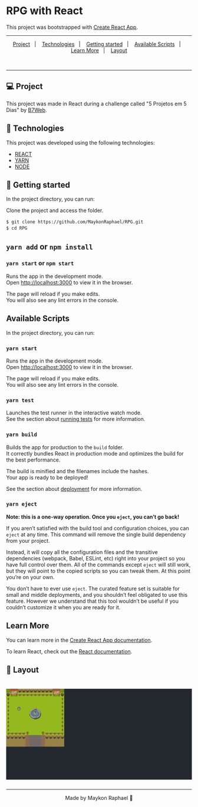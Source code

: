 # RPG with React

This project was bootstrapped with [Create React App](https://github.com/facebook/create-react-app).

---

<p align="center">
  <a href="#Project">Project</a>&nbsp;&nbsp;&nbsp;|&nbsp;&nbsp;&nbsp;
  <a href="#-Technologies">Technologies</a>&nbsp;&nbsp;&nbsp;|&nbsp;&nbsp;&nbsp;
  <a href="#-Getting started">Getting started</a>&nbsp;&nbsp;&nbsp;|&nbsp;&nbsp;&nbsp;
  <a href="#-Available Scripts">Available Scripts</a>&nbsp;&nbsp;&nbsp;|&nbsp;&nbsp;&nbsp;
  <a href="#-Learn More">Learn More</a>&nbsp;&nbsp;&nbsp;|&nbsp;&nbsp;&nbsp;
  <a href="#-Layout">Layout</a>
</p>

<br>

---

## 💻 Project

This project was made in React during a challenge called "5 Projetos em 5 Dias" by [B7Web](https://b7web.com.br).

## 🧪 Technologies

This project was developed using the following technologies:
 
- [REACT](https://reactjs.org/)
- [YARN](https://yarnpkg.com/)
- [NODE](https://nodejs.org/en/)

## 🚀 Getting started

In the project directory, you can run:

Clone the project and access the folder.

```bash
$ git clone https://github.com/MaykonRaphael/RPG.git
$ cd RPG
```

## `yarn add` or `npm install`

### `yarn start` or `npm start`

Runs the app in the development mode.\
Open [http://localhost:3000](http://localhost:3000) to view it in the browser.

The page will reload if you make edits.\
You will also see any lint errors in the console.

## Available Scripts

In the project directory, you can run:

### `yarn start`

Runs the app in the development mode.\
Open [http://localhost:3000](http://localhost:3000) to view it in the browser.

The page will reload if you make edits.\
You will also see any lint errors in the console.

### `yarn test`

Launches the test runner in the interactive watch mode.\
See the section about [running tests](https://facebook.github.io/create-react-app/docs/running-tests) for more information.

### `yarn build`

Builds the app for production to the `build` folder.\
It correctly bundles React in production mode and optimizes the build for the best performance.

The build is minified and the filenames include the hashes.\
Your app is ready to be deployed!

See the section about [deployment](https://facebook.github.io/create-react-app/docs/deployment) for more information.

### `yarn eject`

**Note: this is a one-way operation. Once you `eject`, you can’t go back!**

If you aren’t satisfied with the build tool and configuration choices, you can `eject` at any time. This command will remove the single build dependency from your project.

Instead, it will copy all the configuration files and the transitive dependencies (webpack, Babel, ESLint, etc) right into your project so you have full control over them. All of the commands except `eject` will still work, but they will point to the copied scripts so you can tweak them. At this point you’re on your own.

You don’t have to ever use `eject`. The curated feature set is suitable for small and middle deployments, and you shouldn’t feel obligated to use this feature. However we understand that this tool wouldn’t be useful if you couldn’t customize it when you are ready for it.

## Learn More

You can learn more in the [Create React App documentation](https://facebook.github.io/create-react-app/docs/getting-started).

To learn React, check out the [React documentation](https://reactjs.org/).


## 🔖 Layout

<h1 align="center">
    <img alt="RPG" title="RPG" src=".github/page.png" />
</h1>

---
<p align="center">
  Made by Maykon Raphael 👋
</p>